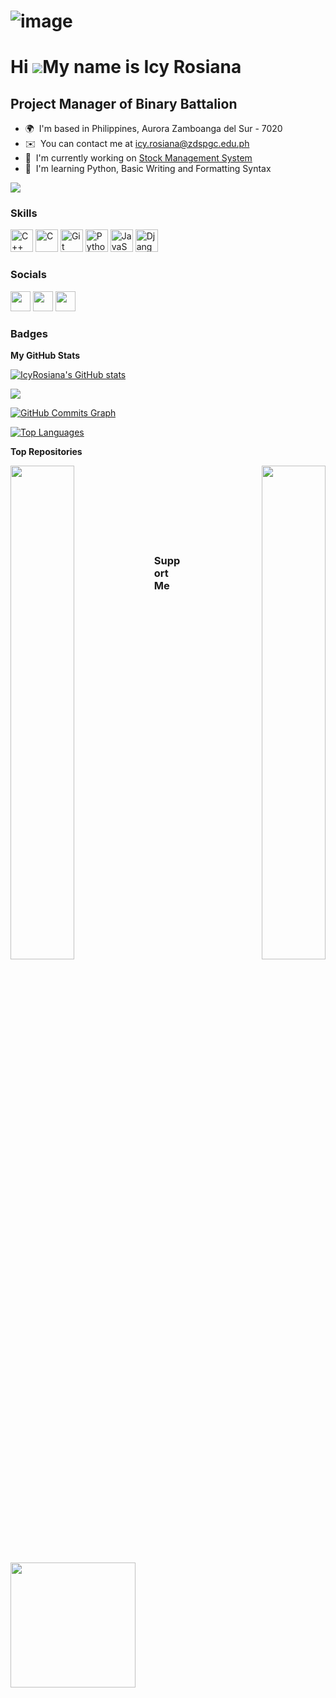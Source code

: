 ![image](https://user-images.githubusercontent.com/123532477/227727108-770b475d-9df7-48e1-8e17-04252171b110.png)
================================================================================================================

Hi ![](https://user-images.githubusercontent.com/18350557/176309783-0785949b-9127-417c-8b55-ab5a4333674e.gif)My name is Icy Rosiana
===================================================================================================================================

Project Manager of Binary Battalion
-----------------------------------

* 🌍  I'm based in Philippines, Aurora Zamboanga del Sur - 7020
* ✉️  You can contact me at [icy.rosiana@zdspgc.edu.ph](mailto:icy.rosiana@zdspgc.edu.ph)
* 🚀  I'm currently working on [Stock Management System](http://https://github.com/IcyRosiana/Binary-Battalion.git)
* 🧠  I'm learning Python, Basic Writing and Formatting Syntax

<a href="https://www.github.com/IcyRosiana" target="_blank" rel="noreferrer"><img
src="https://img.shields.io/github/followers/IcyRosiana?logo=github&style=for-the-badge&color=22c55e&labelColor=22272e" /></a>

### Skills


<p align="left">
<a href="https://docs.microsoft.com/en-us/cpp/?view=msvc-170" target="_blank" rel="noreferrer"><img src="https://raw.githubusercontent.com/danielcranney/readme-generator/main/public/icons/skills/cplusplus-colored.svg" width="36" height="36" alt="C++" /></a>
<a href="https://docs.microsoft.com/en-us/cpp/?view=msvc-170" target="_blank" rel="noreferrer"><img src="https://raw.githubusercontent.com/danielcranney/readme-generator/main/public/icons/skills/c-colored.svg" width="36" height="36" alt="C" /></a>
<a href="https://git-scm.com/" target="_blank" rel="noreferrer"><img src="https://raw.githubusercontent.com/danielcranney/readme-generator/main/public/icons/skills/git-colored.svg" width="36" height="36" alt="Git" /></a>
<a href="https://www.python.org/" target="_blank" rel="noreferrer"><img src="https://raw.githubusercontent.com/danielcranney/readme-generator/main/public/icons/skills/python-colored.svg" width="36" height="36" alt="Python" /></a>
<a href="https://developer.mozilla.org/en-US/docs/Web/JavaScript" target="_blank" rel="noreferrer"><img src="https://raw.githubusercontent.com/danielcranney/readme-generator/main/public/icons/skills/javascript-colored.svg" width="36" height="36" alt="JavaScript" /></a>
<a href="https://www.djangoproject.com/" target="_blank" rel="noreferrer"><img src="https://raw.githubusercontent.com/danielcranney/readme-generator/main/public/icons/skills/django-colored-dark.svg" width="36" height="36" alt="Django" /></a>
</p>


### Socials

<p align="left"> <a href="https://www.facebook.com/IcyyRosiana" target="_blank" rel="noreferrer"><img src="https://raw.githubusercontent.com/danielcranney/readme-generator/main/public/icons/socials/facebook.svg" width="32" height="32" /></a> <a href="https://www.github.com/IcyRosiana" target="_blank" rel="noreferrer"><img src="https://raw.githubusercontent.com/danielcranney/readme-generator/main/public/icons/socials/github-dark.svg" width="32" height="32" /></a> <a href="http://www.instagram.com/_luvicy" target="_blank" rel="noreferrer"><img src="https://raw.githubusercontent.com/danielcranney/readme-generator/main/public/icons/socials/instagram.svg" width="32" height="32" /></a></p>

### Badges

<b>My GitHub Stats</b>

<a href="http://www.github.com/IcyRosiana"><img src="https://github-readme-stats.vercel.app/api?username=IcyRosiana&show_icons=true&hide=&count_private=true&title_color=14b8a6&text_color=10b981&icon_color=22c55e&bg_color=22272e&hide_border=true&show_icons=true" alt="IcyRosiana's GitHub stats" /></a>

<a href="http://www.github.com/IcyRosiana"><img src="https://github-readme-streak-stats.herokuapp.com/?user=IcyRosiana&stroke=10b981&background=22272e&ring=14b8a6&fire=14b8a6&currStreakNum=10b981&currStreakLabel=14b8a6&sideNums=10b981&sideLabels=10b981&dates=10b981&hide_border=true" /></a>

<a href="http://www.github.com/IcyRosiana"><img src="https://github-readme-activity-graph.cyclic.app/graph?username=IcyRosiana&bg_color=22272e&color=10b981&line=22c55e&point=10b981&area_color=22272e&area=true&hide_border=true&custom_title=GitHub%20Commits%20Graph" alt="GitHub Commits Graph" /></a>

<a href="https://github.com/IcyRosiana" align="left"><img src="https://github-readme-stats.vercel.app/api/top-langs/?username=IcyRosiana&langs_count=10&title_color=14b8a6&text_color=10b981&icon_color=22c55e&bg_color=22272e&hide_border=true&locale=en&custom_title=Top%20%Languages" alt="Top Languages" /></a>

<b>Top Repositories</b>

<div width="100%" align="center"><a href="https://github.com/IcyRosiana/Binary-Battalion" align="left"><img align="left" width="45%" src="https://github-readme-stats.vercel.app/api/pin/?username=IcyRosiana&repo=Binary-Battalion&title_color=14b8a6&text_color=10b981&icon_color=22c55e&bg_color=22272e&hide_border=true&locale=en" /></a><a href="https://github.com/IcyRosiana/icy_first_repository" align="right"><img align="right" width="45%" src="https://github-readme-stats.vercel.app/api/pin/?username=IcyRosiana&repo=icy_first_repository&title_color=14b8a6&text_color=10b981&icon_color=22c55e&bg_color=22272e&hide_border=true&locale=en" /></a></div><br /><br /><br /><br /><br /><br /><br />

### Support Me

<a href="https://www.buymeacoffee.com/_luvicy"><img src="https://cdn.buymeacoffee.com/buttons/v2/default-yellow.png" width="200" /></a>
